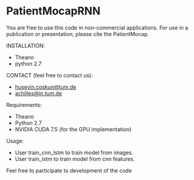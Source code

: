 # PatientMocapRNN

You are free to use this code in non-commercial applications. For use in a publication or presentation, please cite the PatientMocap.


INSTALLATION:
- Theano
- python 2.7

CONTACT (feel free to contact us):
- huseyin.coskun@tum.de
- achilles@in.tum.de


Requirements:
- Theano
- Python 2.7
- NVIDIA CUDA 7.5 (for the GPU implementation)



Usage:
- User train_cnn_lstm to train model from images.
- User train_lstm to train model from cnn features.

Feel free to participate to development of the code